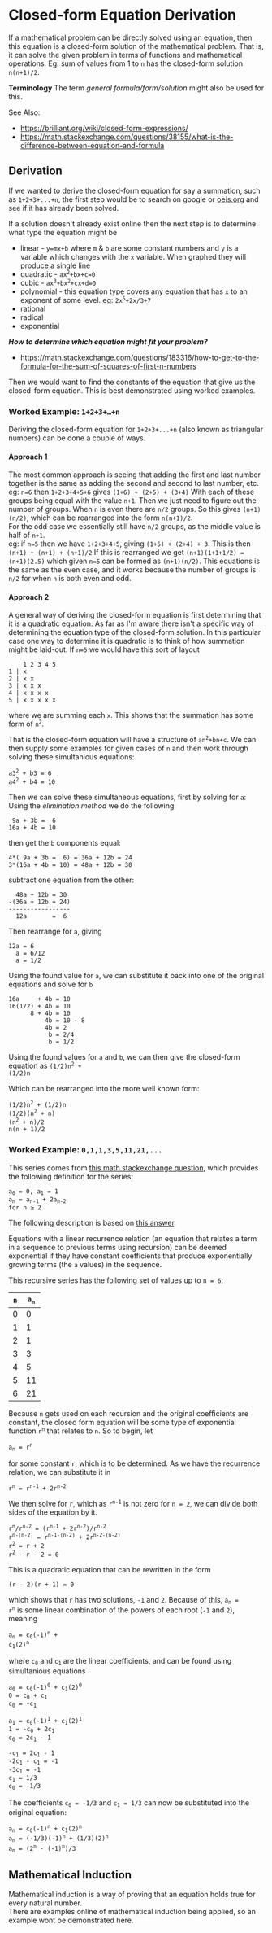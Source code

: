 # Closed-form Equation Derivation

If a mathematical problem can be directly solved using an equation, then this equation is a closed-form solution of the mathematical problem.
That is, it can solve the given problem in terms of functions and mathematical operations.
Eg: sum of values from 1 to `n` has the closed-form solution `n(n+1)/2`.

**Terminology**
The term _general formula/form/solution_ might also be used for this.

See Also:
- https://brilliant.org/wiki/closed-form-expressions/
- https://math.stackexchange.com/questions/38155/what-is-the-difference-between-equation-and-formula

## Derivation

If we wanted to derive the closed-form equation for say a summation, such as `1+2+3+...+n`,
the first step would be to search on google or [oeis.org](https://oeis.org) and see if it has already been solved.

If a solution doesn't already exist online then the next step is to determine what type the equation might be
- linear - `y=mx+b` where `m` & `b` are some constant numbers and `y` is a variable which changes with the `x` variable. When graphed they will produce a single line
- quadratic - <code>ax<sup>2</sup>+bx+c=0</code>
- cubic - <code>ax<sup>3</sup>+bx<sup>2</sup>+cx+d=0</code>
- polynomial - this equation type covers any equation that has `x` to an exponent of some level. eg: <code>2x<sup>5</sup>+2x/3+7</code>
- rational
- radical
- exponential

***How to determine which equation might fit your problem?***
- https://math.stackexchange.com/questions/183316/how-to-get-to-the-formula-for-the-sum-of-squares-of-first-n-numbers

Then we would want to find the constants of the equation that give us the closed-form equation. This is best demonstrated using worked examples.

### Worked Example: <code>1+2+3+&#x2026;+n</code>

Deriving the closed-form equation for `1+2+3+...+n` (also known as triangular numbers) can be done a couple of ways.

#### Approach 1

The most common approach is seeing that adding the first and last number together is the same as adding the second and second to last number, etc.
eg: `n=6` then `1+2+3+4+5+6` gives `(1+6) + (2+5) + (3+4)`
With each of these groups being equal with the value `n+1`. Then we just need to figure out the number of groups. When `n` is even there are `n/2` groups.
So this gives `(n+1)(n/2)`, which can be rearranged into the form `n(n+1)/2`.  
For the odd case we essentially still have `n/2` groups, as the middle value is half of `n+1`.  
eg: if `n=5` then we have `1+2+3+4+5`, giving `(1+5) + (2+4) + 3`.
This is then `(n+1) + (n+1) + (n+1)/2`
If this is rearranged we get `(n+1)(1+1+1/2) = (n+1)(2.5)` which given `n=5` can be formed as `(n+1)(n/2)`.
This equations is the same as the even case, and it works because the number of groups is `n/2` for when `n` is both even and odd. 

#### Approach 2

A general way of deriving the closed-form equation is first determining that it is a quadratic equation.
As far as I'm aware there isn't a specific way of determining the equation type of the closed-form solution.
In this particular case one way to determine it is quadratic is to think of how summation might be laid-out.
If `n=5` we would have this sort of layout

```
    1 2 3 4 5
1 | x
2 | x x
3 | x x x
4 | x x x x
5 | x x x x x
```
where we are summing each `x`. This shows that the summation has some form of <code>n<sup>2</sup></code>.

That is the closed-form equation will have a structure of <code>an<sup>2</sup>+bn+c</code>.
We can then supply some examples for given cases of `n` and then work through solving these simultanious equations:
<pre><code>a3<sup>2</sup> + b3 = 6
a4<sup>2</sup> + b4 = 10
</code></pre>

Then we can solve these simultaneous equations, first by solving for `a`:  
Using the _elimination method_ we do the following:
```
 9a + 3b =  6
16a + 4b = 10
```

then get the `b` components equal:
```
4*( 9a + 3b =  6) = 36a + 12b = 24
3*(16a + 4b = 10) = 48a + 12b = 30
```

subtract one equation from the other:
```
  48a + 12b = 30
-(36a + 12b = 24)
-----------------
  12a       =  6
```

Then rearrange for `a`, giving
```
12a = 6
  a = 6/12
  a = 1/2
```

Using the found value for `a`, we can substitute it back into one of the original equations and solve for `b`
```
16a     + 4b = 10
16(1/2) + 4b = 10
      8 + 4b = 10
          4b = 10 - 8
          4b = 2
           b = 2/4
           b = 1/2
```

Using the found values for `a` and `b`, we can then give the closed-form equation as
<code>(1/2)n<sup>2</sup> + (1/2)n</code>

Which can be rearranged into the more well known form:
<pre><code>(1/2)n<sup>2</sup> + (1/2)n
(1/2)(n<sup>2</sup> + n)
(n<sup>2</sup> + n)/2
n(n + 1)/2
</code></pre>


### Worked Example: `0,1,1,3,5,11,21,...`

This series comes from [this math.stackexchange question](https://math.stackexchange.com/questions/1068367/finding-a-closed-form-formula-for-a-sequence-that-is-defined-recursively), which provides the following definition for the series:

<pre><code>a<sub>0</sub> = 0, a<sub>1</sub> = 1
a<sub>n</sub> = a<sub>n-1</sub> + 2a<sub>n-2</sub>
for n &#x2265; 2
</code></pre>

The following description is based on [this answer](https://math.stackexchange.com/a/3525522).

Equations with a linear recurrence relation (an equation that relates a term in a sequence to previous terms using recursion) can be deemed exponential if they have constant coefficients that produce exponentially growing terms (the `a` values) in the sequence.

This recursive series has the following set of values up to `n = 6`:

| `n` | <code>a<sub>n</sub></code> |
| --- | ---                        |
| 0   | 0                          |
| 1   | 1                          |
| 2   | 1                          |
| 3   | 3                          |
| 4   | 5                          |
| 5   | 11                         |
| 6   | 21                         |

Because `n` gets used on each recursion and the original coefficients are constant, the closed form equation will be some type of exponential function <code>r<sup>n</sup></code> that relates to `n`. So to begin, let

<code>a<sub>n</sub> = r<sup>n</sup></code>

for some constant `r`, which is to be determined. As we have the recurrence relation, we can substitute it in

<code>r<sup>n</sup> = r<sup>n-1</sup> + 2r<sup>n-2</sup></code>

We then solve for `r`, which as <code>r<sup>n-1</sup></code> is not zero for `n = 2`, we can divide both sides of the equation by it.

<pre><code>r<sup>n</sup>/r<sup>n-2</sup> = (r<sup>n-1</sup> + 2r<sup>n-2</sup>)/r<sup>n-2</sup>
r<sup>n-(n-2)</sup> = r<sup>n-1-(n-2)</sup> + 2r<sup>n-2-(n-2)</sup>
r<sup>2</sup> = r + 2
r<sup>2</sup> - r - 2 = 0
</code></pre>

This is a quadratic equation that can be rewritten in the form

`(r - 2)(r + 1) = 0`

which shows that `r` has two solutions, `-1` and `2`. Because of this, <code>a<sub>n</sub> = r<sup>n</sup></code> is some linear combination of the powers of each root (`-1` and `2`), meaning

<code>a<sub>n</sub> = c<sub>0</sub>(-1)<sup>n</sup> + c<sub>1</sub>(2)<sup>n</sup></code>

where <code>c<sub>0</sub></code> and <code>c<sub>1</sub></code> are the linear coefficients, and can be found using simultanious equations

<pre><code>a<sub>0</sub> = c<sub>0</sub>(-1)<sup>0</sup> + c<sub>1</sub>(2)<sup>0</sup>
0 = c<sub>0</sub> + c<sub>1</sub>
c<sub>0</sub> = -c<sub>1</sub>

a<sub>1</sub> = c<sub>0</sub>(-1)<sup>1</sup> + c<sub>1</sub>(2)<sup>1</sup>
1 = -c<sub>0</sub> + 2c<sub>1</sub>
c<sub>0</sub> = 2c<sub>1</sub> - 1

-c<sub>1</sub> = 2c<sub>1</sub> - 1
-2c<sub>1</sub> - c<sub>1</sub> = -1
-3c<sub>1</sub> = -1
c<sub>1</sub> = 1/3
c<sub>0</sub> = -1/3
</code></pre>

The coefficients <code>c<sub>0</sub> = -1/3</code> and <code>c<sub>1</sub> = 1/3</code> can now be substituted into the original equation:

<pre><code>a<sub>n</sub> = c<sub>0</sub>(-1)<sup>n</sup> + c<sub>1</sub>(2)<sup>n</sup>
a<sub>n</sub> = (-1/3)(-1)<sup>n</sup> + (1/3)(2)<sup>n</sup>
a<sub>n</sub> = (2<sup>n</sup> - (-1)<sup>n</sup>)/3
</code></pre>


## Mathematical Induction

Mathematical induction is a way of proving that an equation holds true for every natural number.  
There are examples online of mathematical induction being applied, so an example wont be demonstrated here.
